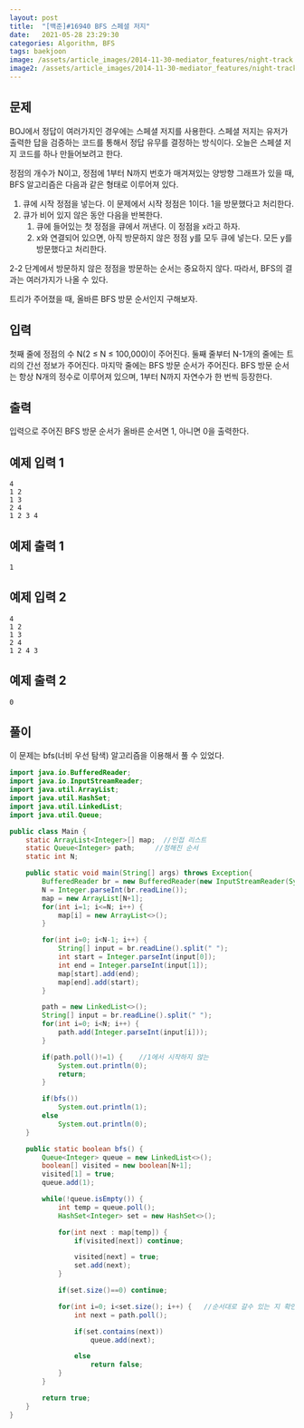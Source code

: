 ```yaml
---
layout: post
title:  "[백준]#16940 BFS 스페셜 저지"
date:   2021-05-28 23:29:30
categories: Algorithm, BFS
tags: baekjoon
image: /assets/article_images/2014-11-30-mediator_features/night-track.JPG
image2: /assets/article_images/2014-11-30-mediator_features/night-track-mobile.JPG
---
```


문제
--------------------

BOJ에서 정답이 여러가지인 경우에는 스페셜 저지를 사용한다. 스페셜 저지는 유저가 출력한 답을 검증하는 코드를 통해서 정답 유무를 결정하는 방식이다. 오늘은 스페셜 저지 코드를 하나 만들어보려고 한다.

정점의 개수가 N이고, 정점에 1부터 N까지 번호가 매겨져있는 양방향 그래프가 있을 때, BFS 알고리즘은 다음과 같은 형태로 이루어져 있다.

1.  큐에 시작 정점을 넣는다. 이 문제에서 시작 정점은 1이다. 1을 방문했다고 처리한다.
2.  큐가 비어 있지 않은 동안 다음을 반복한다.
    1.  큐에 들어있는 첫 정점을 큐에서 꺼낸다. 이 정점을 x라고 하자.
    2.  x와 연결되어 있으면, 아직 방문하지 않은 정점 y를 모두 큐에 넣는다. 모든 y를 방문했다고 처리한다.

2-2 단계에서 방문하지 않은 정점을 방문하는 순서는 중요하지 않다. 따라서, BFS의 결과는 여러가지가 나올 수 있다.

트리가 주어졌을 때, 올바른 BFS 방문 순서인지 구해보자.

입력
---------------------------

첫째 줄에 정점의 수 N(2 ≤ N ≤ 100,000)이 주어진다. 둘째 줄부터 N-1개의 줄에는 트리의 간선 정보가 주어진다. 마지막 줄에는 BFS 방문 순서가 주어진다. BFS 방문 순서는 항상 N개의 정수로 이루어져 있으며, 1부터 N까지 자연수가 한 번씩 등장한다.

출력
----------------

입력으로 주어진 BFS 방문 순서가 올바른 순서면 1, 아니면 0을 출력한다.

예제 입력 1 
----------------------

```
4
1 2
1 3
2 4
1 2 3 4
```

예제 출력 1 
------------------------

```
1
```

예제 입력 2
----------------------

```
4
1 2
1 3
2 4
1 2 4 3
```

예제 출력 2
------------------------

```
0
```

풀이
--------------------------

이 문제는 bfs(너비 우선 탐색) 알고리즘을 이용해서 풀 수 있었다.

```java
import java.io.BufferedReader;
import java.io.InputStreamReader;
import java.util.ArrayList;
import java.util.HashSet;
import java.util.LinkedList;
import java.util.Queue;

public class Main {
    static ArrayList<Integer>[] map;  //인접 리스트
    static Queue<Integer> path;     //정해진 순서
    static int N;

    public static void main(String[] args) throws Exception{
        BufferedReader br = new BufferedReader(new InputStreamReader(System.in));
        N = Integer.parseInt(br.readLine());
        map = new ArrayList[N+1];
        for(int i=1; i<=N; i++) {
            map[i] = new ArrayList<>();
        }

        for(int i=0; i<N-1; i++) {
            String[] input = br.readLine().split(" ");
            int start = Integer.parseInt(input[0]);
            int end = Integer.parseInt(input[1]);
            map[start].add(end);
            map[end].add(start);
        }

        path = new LinkedList<>();
        String[] input = br.readLine().split(" ");
        for(int i=0; i<N; i++) {
            path.add(Integer.parseInt(input[i]));
        }

        if(path.poll()!=1) {    //1에서 시작하지 않는 
            System.out.println(0);
            return;
        }

        if(bfs())
            System.out.println(1);
        else
            System.out.println(0);
    }

    public static boolean bfs() {
        Queue<Integer> queue = new LinkedList<>();
        boolean[] visited = new boolean[N+1];
        visited[1] = true;
        queue.add(1);

        while(!queue.isEmpty()) {
            int temp = queue.poll();
            HashSet<Integer> set = new HashSet<>();

            for(int next : map[temp]) {
                if(visited[next]) continue;

                visited[next] = true;
                set.add(next);
            }

            if(set.size()==0) continue;

            for(int i=0; i<set.size(); i++) {   //순서대로 갈수 있는 지 확인
                int next = path.poll();

                if(set.contains(next))
                    queue.add(next);

                else
                    return false;
            }
        }

        return true;
    }
}
```
